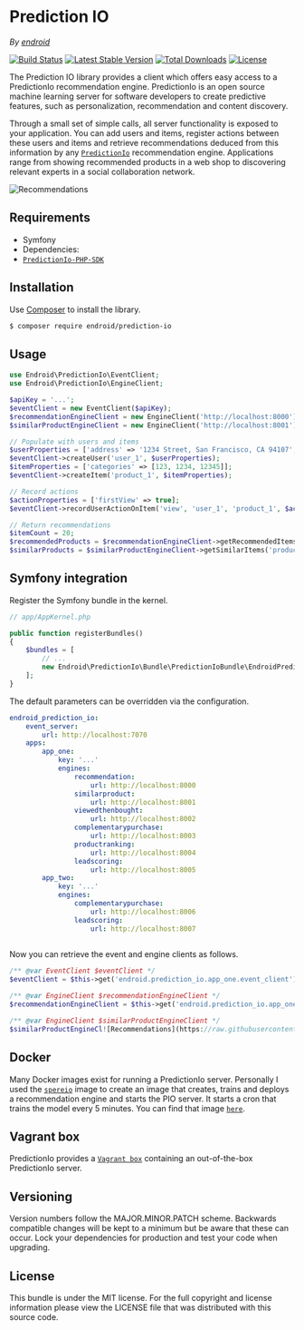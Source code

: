 # Prediction IO

*By [endroid](https://endroid.nl/)*

[![Build Status](http://img.shields.io/travis/endroid/prediction-io.svg)](http://travis-ci.org/endroid/prediction-io)
[![Latest Stable Version](http://img.shields.io/packagist/v/endroid/prediction-io.svg)](https://packagist.org/packages/endroid/prediction-io)
[![Total Downloads](http://img.shields.io/packagist/dt/endroid/prediction-io.svg)](https://packagist.org/packages/endroid/prediction-io)
[![License](http://img.shields.io/packagist/l/endroid/prediction-io.svg)](https://packagist.org/packages/endroid/prediction-io)

The Prediction IO library provides a client which offers easy access to a PredictionIo recommendation engine.
PredictionIo is an open source machine learning server for software developers to create predictive features, such as
personalization, recommendation and content discovery.

Through a small set of simple calls, all server functionality is exposed to your application. You can add users and items,
register actions between these users and items and retrieve recommendations deduced from this information by any
[`PredictionIo`](http://prediction.io/) recommendation engine. Applications range from showing recommended products in a
web shop to discovering relevant experts in a social collaboration network.

![Recommendations](https://raw.githubusercontent.com/endroid/PredictionIo/master/src/Bundle/Resources/public/images/recommendations.png)

## Requirements

* Symfony
* Dependencies:
 * [`PredictionIo-PHP-SDK`](https://github.com/PredictionIo/PredictionIo-PHP-SDK)

## Installation

Use [Composer](https://getcomposer.org/) to install the library.

``` bash
$ composer require endroid/prediction-io
```

## Usage

```php
use Endroid\PredictionIo\EventClient;
use Endroid\PredictionIo\EngineClient;

$apiKey = '...';
$eventClient = new EventClient($apiKey);
$recommendationEngineClient = new EngineClient('http://localhost:8000');
$similarProductEngineClient = new EngineClient('http://localhost:8001');

// Populate with users and items
$userProperties = ['address' => '1234 Street, San Francisco, CA 94107', 'birthday' => '22-04-1991'];
$eventClient->createUser('user_1', $userProperties);
$itemProperties = ['categories' => [123, 1234, 12345]];
$eventClient->createItem('product_1', $itemProperties);

// Record actions
$actionProperties = ['firstView' => true];
$eventClient->recordUserActionOnItem('view', 'user_1', 'product_1', $actionProperties);

// Return recommendations
$itemCount = 20;
$recommendedProducts = $recommendationEngineClient->getRecommendedItems('user_1', $itemCount);
$similarProducts = $similarProductEngineClient->getSimilarItems('product_1', $itemCount);

```

## Symfony integration

Register the Symfony bundle in the kernel.

```php
// app/AppKernel.php

public function registerBundles()
{
    $bundles = [
        // ...
        new Endroid\PredictionIo\Bundle\PredictionIoBundle\EndroidPredictionIoBundle(),
    ];
}

```

The default parameters can be overridden via the configuration.

```yaml
endroid_prediction_io:
    event_server:
        url: http://localhost:7070
    apps:
        app_one:
            key: '...'
            engines:
                recommendation:
                    url: http://localhost:8000
                similarproduct:
                    url: http://localhost:8001
                viewedthenbought:
                    url: http://localhost:8002
                complementarypurchase:
                    url: http://localhost:8003
                productranking:
                    url: http://localhost:8004
                leadscoring:
                    url: http://localhost:8005
        app_two:
            key: '...'
            engines:
                complementarypurchase:
                    url: http://localhost:8006
                leadscoring:
                    url: http://localhost:8007
                    
```

Now you can retrieve the event and engine clients as follows.

```php
/** @var EventClient $eventClient */
$eventClient = $this->get('endroid.prediction_io.app_one.event_client');

/** @var EngineClient $recommendationEngineClient */
$recommendationEngineClient = $this->get('endroid.prediction_io.app_one.recommendation.engine_client');

/** @var EngineClient $similarProductEngineClient */
$similarProductEngineCl![Recommendations](https://raw.githubusercontent.com/endroid/PredictionIo/master/assets/recommendations.png)ient = $this->get('endroid.prediction_io.app_one.similarproduct.engine_client');

```

## Docker

Many Docker images exist for running a PredictionIo server. Personally I used the
[`spereio`](https://github.com/sphereio/docker-predictionio) image to create an image
that creates, trains and deploys a recommendation engine and starts the PIO server. It
starts a cron that trains the model every 5 minutes. You can find that image
[`here`](https://github.com/endroid/docker/tree/master/docker/prediction-io).

## Vagrant box

PredictionIo provides a [`Vagrant box`](https://docs.prediction.io/install/install-vagrant/)
containing an out-of-the-box PredictionIo server.

## Versioning

Version numbers follow the MAJOR.MINOR.PATCH scheme. Backwards compatible
changes will be kept to a minimum but be aware that these can occur. Lock
your dependencies for production and test your code when upgrading.

## License

This bundle is under the MIT license. For the full copyright and license
information please view the LICENSE file that was distributed with this source code.